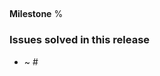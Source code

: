 ## <Project Name> <version>

**Milestone** %<Milestone name>

### Issues solved in this release
- ~<tag> #<number> <title>